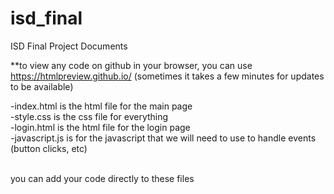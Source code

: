 # isd_final
ISD Final Project Documents

**to view any code on github in your browser, you can use https://htmlpreview.github.io/ (sometimes it takes a few minutes for updates to be available)

-index.html is the html file for the main page <br>
-style.css is the css file for everything <br>
-login.html is the html file for the login page <br>
-javascript.js is for the javascript that we will need to use to handle events (button clicks, etc)<br><br>

you can add your code directly to these files

